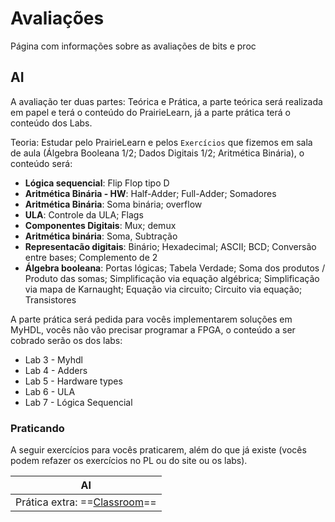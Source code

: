 # Avaliações

Página com informações sobre as avaliações de bits e proc

## AI

A avaliação ter duas partes: Teórica e Prática, a parte teórica será realizada em papel e terá o conteúdo do PrairieLearn, já a parte prática terá o conteúdo dos Labs.  

Teoria: Estudar pelo PrairieLearn e pelos `Exercícios` que fizemos em sala de aula (Álgebra Booleana 1/2; Dados Digitais 1/2; Aritmética Binária), o conteúdo será:

- **Lógica sequencial**: Flip Flop tipo D
- **Aritmética Binária - HW**: Half-Adder; Full-Adder; Somadores
- **Aritmética Binária**: Soma binária; overflow
- **ULA**: Controle da ULA; Flags 
- **Componentes Digitais**: Mux; demux
- **Aritmética binária**: Soma, Subtração
- **Representacão digitais**: Binário; Hexadecimal; ASCII; BCD; Conversão entre bases; Complemento de 2
- **Álgebra booleana**: Portas lógicas;  Tabela Verdade; Soma dos produtos / Produto das somas; Simplificação via equação algébrica; Simplificação via mapa de Karnaught; Equação via circuito; Circuito via equação; Transistores

A parte prática será pedida para vocês implementarem soluções em MyHDL, vocês não vão precisar programar a FPGA, o conteúdo a ser cobrado serão os dos labs:

- Lab 3 - Myhdl
- Lab 4 - Adders
- Lab 5 - Hardware types
- Lab 6 - ULA
- Lab 7 - Lógica Sequencial

### Praticando 

A seguir exercícios para vocês praticarem, além do que já existe (vocês podem refazer os exercícios no PL ou do site ou os labs).

| AI                                                                      |
|-------------------------------------------------------------------------|
| Prática extra: ==[Classroom](https://classroom.github.com/a/dk1ErssU)== |

